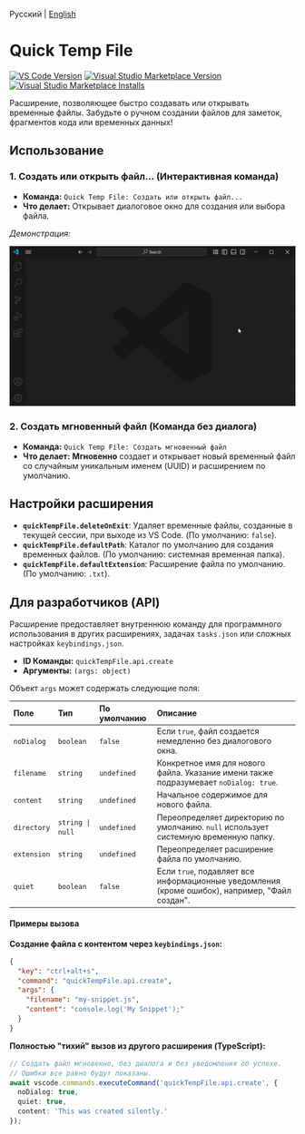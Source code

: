 Русский | [English](README.md)

# Quick Temp File

[![VS Code Version](https://img.shields.io/badge/vscode-^1.80.0-blue.svg)](https://code.visualstudio.com) [![Visual Studio Marketplace Version](https://img.shields.io/vscode-marketplace/v/slyf.quick-temp-file.svg)](https://marketplace.visualstudio.com/items?itemName=slyf.quick-temp-file) [![Visual Studio Marketplace Installs](https://img.shields.io/vscode-marketplace/i/slyf.quick-temp-file.svg)](https://marketplace.visualstudio.com/items?itemName=slyf.quick-temp-file)

Расширение, позволяющее быстро создавать или открывать временные файлы. Забудьте о ручном создании файлов для заметок, фрагментов кода или временных данных!

## Использование

### 1. Создать или открыть файл... (Интерактивная команда)

* **Команда:** `Quick Temp File: Создать или открыть файл...`
* **Что делает:** Открывает диалоговое окно для создания или выбора файла.

*Демонстрация:*

![Quick Temp File](images/demo.gif)

### 2. Создать мгновенный файл (Команда без диалога)

* **Команда:** `Quick Temp File: Создать мгновенный файл`
* **Что делает:** **Мгновенно** создает и открывает новый временный файл со случайным уникальным именем (UUID) и расширением по умолчанию.

## Настройки расширения

* **`quickTempFile.deleteOnExit`**: Удаляет временные файлы, созданные в текущей сессии, при выходе из VS Code. (По умолчанию: `false`).
* **`quickTempFile.defaultPath`**: Каталог по умолчанию для создания временных файлов. (По умолчанию: системная временная папка).
* **`quickTempFile.defaultExtension`**: Расширение файла по умолчанию. (По умолчанию: `.txt`).

## Для разработчиков (API)

Расширение предоставляет внутреннюю команду для программного использования в других расширениях, задачах `tasks.json` или сложных настройках `keybindings.json`.

* **ID Команды:** `quickTempFile.api.create`
* **Аргументы:** `(args: object)`

Объект `args` может содержать следующие поля:

| Поле | Тип | По умолчанию | Описание |
| :--- | :--- | :--- | :--- |
| `noDialog` | `boolean`| `false` | Если `true`, файл создается немедленно без диалогового окна. |
| `filename` | `string` | `undefined` | Конкретное имя для нового файла. Указание имени также подразумевает `noDialog: true`. |
| `content` | `string` | `undefined` | Начальное содержимое для нового файла. |
| `directory`| `string \| null` | `undefined` | Переопределяет директорию по умолчанию. `null` использует системную временную папку. |
| `extension`| `string` | `undefined` | Переопределяет расширение файла по умолчанию. |
| `quiet` | `boolean` | `false` | Если `true`, подавляет все информационные уведомления (кроме ошибок), например, "Файл создан". |

#### Примеры вызова

**Создание файла с контентом через `keybindings.json`:**
```json
{
  "key": "ctrl+alt+s",
  "command": "quickTempFile.api.create",
  "args": {
    "filename": "my-snippet.js",
    "content": "console.log('My Snippet');"
  }
}
```

**Полностью "тихий" вызов из другого расширения (TypeScript):**
```typescript
// Создать файл мгновенно, без диалога и без уведомления об успехе.
// Ошибки все равно будут показаны.
await vscode.commands.executeCommand('quickTempFile.api.create', {
  noDialog: true,
  quiet: true,
  content: 'This was created silently.'
});
```